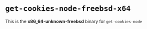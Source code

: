 # `get-cookies-node-freebsd-x64`

This is the **x86_64-unknown-freebsd** binary for `get-cookies-node`
